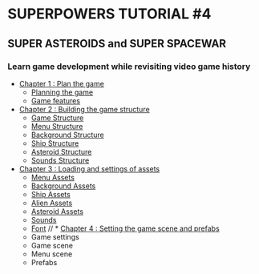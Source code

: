 # SUPERPOWERS TUTORIAL #4
## SUPER ASTEROIDS and SUPER SPACEWAR
### **Learn game development while revisiting video game history**

* [Chapter 1 : Plan the game](ch1.md)
    * [Planning the game](ch1.md#planning-the-game)
    * [Game features](ch1.md#game-features)
* [Chapter 2 : Building the game structure](ch2.md#building-the-game-structure)
    * [Game Structure](ch2.md#game-structure)
    * [Menu Structure](ch2.md#menu-structure)
    * [Background Structure](ch2.md#background-structure)
    * [Ship Structure](ch2.md#ship-structure)
    * [Asteroid Structure](ch2.md#asteroid-structure)
    * [Sounds Structure](ch2.md#sound-structure)
* [Chapter 3 : Loading and settings of assets](ch3.md#loading-and-settings-of-assets)
    * [Menu Assets](ch3.md#menu-assets)
    * [Background Assets](ch3.md#background-assets)
    * [Ship Assets](ch3.md#ship-assets)
    * [Alien Assets](ch3.md#alien-assets)
    * [Asteroid Assets](ch3.md#asteroid-assets)
    * [Sounds](ch3.md#sounds)
    * [Font](ch3.md#font)
// * [Chapter 4 : Setting the game scene and prefabs](ch4.md)
   * Game settings
   * Game scene
   * Menu scene
   * Prefabs
